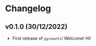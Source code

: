 # Changelog

<!--next-version-placeholder-->

## v0.1.0 (30/12/2022)

- First release of `pycounts`! Welcome! Hi!
